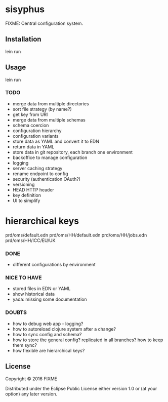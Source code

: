 # sisyphus

FIXME: Central configuration system.

## Installation

lein run

## Usage

lein run


### TODO
- merge data from multiple directories
- sort file strategy (by name?)
- get key from URI
- merge data from multiple schemas
- schema coercion
- configuration hierarchy
- configuration variants
- store data as YAML and convert it to EDN
- return data in YAML
- store data in git repository, each branch one environment
- backoffice to manage configuration
- logging
- server caching strategy
- rename endpoint to config
- security (authentication OAuth?)
- versioning
- HEAD HTTP header
- key definition
- UI to simplify

# hierarchical keys
prd/oms/default.edn
prd/oms/HH/default.edn
prd/oms/HH/jobs.edn
prd/oms/HH/ICC/EU/UK

### DONE
- different configurations by environment

### NICE TO HAVE
- stored files in EDN or YAML
- show historical data
- yada: missing some documentation

### DOUBTS
- how to debug web app - logging?
- how to autoreload clojure system after a change?
- how to sync config and schema?
- how to store the general config? replicated in all branches? how to keep them sync?
- how flexible are hierarchical keys?


## License

Copyright © 2016 FIXME

Distributed under the Eclipse Public License either version 1.0 or (at
your option) any later version.